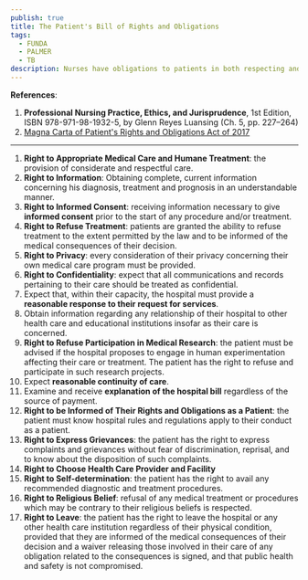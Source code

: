 ```yaml
---
publish: true
title: The Patient's Bill of Rights and Obligations
tags:
  - FUNDA
  - PALMER
  - TB
description: Nurses have obligations to patients in both respecting and upholding their rights.
---
```

**References**:
1. **Professional Nursing Practice, Ethics, and Jurisprudence**, 1st Edition, ISBN 978-971-98-1932-5, by Glenn Reyes Luansing (Ch. 5, pp. 227–264)
2. [Magna Carta of Patient's Rights and Obligations Act of 2017](https://web.senate.gov.ph/lisdata/2577422144!.pdf)

___

1. **Right to Appropriate Medical Care and Humane Treatment**: the provision of considerate and respectful care.
2. **Right to Information**: Obtaining complete, current information concerning his diagnosis, treatment and prognosis in an understandable manner.
3. **Right to Informed Consent**: receiving information necessary to give **informed consent** prior to the start of any procedure and/or treatment.
4. **Right to Refuse Treatment**: patients are granted the ability to refuse treatment to the extent permitted by the law and to be informed of the medical consequences of their decision.
5. **Right to Privacy**: every consideration of their privacy concerning their own medical care program must be provided.
6. **Right to Confidentiality**: expect that all communications and records pertaining to their care should be treated as confidential.
7. Expect that, within their capacity, the hospital must provide a **reasonable response to their request for services**.
8. Obtain information regarding any relationship of their hospital to other health care and educational institutions insofar as their care is concerned.
9. **Right to Refuse Participation in Medical Research**: the patient must be advised if the hospital proposes to engage in human experimentation affecting their care or treatment. The patient has the right to refuse and participate in such research projects.
10. Expect **reasonable continuity of care**.
11. Examine and receive **explanation of the hospital bill** regardless of the source of payment.
12. **Right to be Informed of Their Rights and Obligations as a Patient**: the patient must know hospital rules and regulations apply to their conduct as a patient.
13. **Right to Express Grievances**: the patient has the right to express complaints and grievances without fear of discrimination, reprisal, and to know about the disposition of such complaints.
14. **Right to Choose Health Care Provider and Facility**
15. **Right to Self-determination**: the patient has the right to avail any recommended diagnostic and treatment procedures.
16. **Right to Religious Belief**: refusal of any medical treatment or procedures which may be contrary to their religious beliefs is respected.
17. **Right to Leave**: the patient has the right to leave the hospital or any other health care institution regardless of their physical condition, provided that they are informed of the medical consequences of their decision and a waiver releasing those involved in their care of any obligation related to the consequences is signed, and that public health and safety is not compromised.
